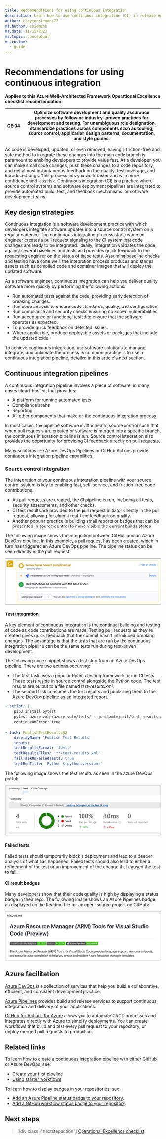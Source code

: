 ```yaml
---
title: Recommendations for using continuous integration
description: Learn how to use continuous integration (CI) in release engineering, source control integration, test integration, and more.
author: claytonsiemens77
ms.author: csiemens
ms.date: 11/15/2023
ms.topic: conceptual
ms.custom:
  - guide
---
```


# Recommendations for using continuous integration

**Applies to this Azure Well-Architected Framework Operational Excellence checklist recommendation:** 

|[OE:04](checklist.md)| Optimize software development and quality assurance processes by following industry-proven practices for development and testing. For unambiguous role designation, standardize practices across components such as tooling, source control, application design patterns, documentation, and style guides. | 
|---|---| 

As code is developed, updated, or even removed, having a friction-free and safe method to integrate these changes into the main code branch is paramount to enabling developers to provide value fast. As a developer, you can make small code changes, push these changes to a code repository, and get almost instantaneous feedback on the quality, test coverage, and introduced bugs. This process lets you work faster and with more confidence and less risk. Continuous integration (CI) is a practice where source control systems and software deployment pipelines are integrated to provide automated build, test, and feedback mechanisms for software development teams.

## Key design strategies

Continuous integration is a software development practice with which developers integrate software updates into a source control system on a regular cadence. The continuous integration process starts when an engineer creates a pull request signaling to the CI system that code changes are ready to be integrated. Ideally, integration validates the code against several baselines and tests and provides quick feedback to the requesting engineer on the status of these tests. Assuming baseline checks and testing have gone well, the integration process produces and stages assets such as compiled code and container images that will deploy the updated software.

As a software engineer, continuous integration can help you deliver quality software more quickly by performing the following actions:

- Run automated tests against the code, providing early detection of breaking changes.
- Run code analysis to ensure code standards, quality, and configuration.
- Run compliance and security checks ensuring no known vulnerabilities.
- Run acceptance or functional tested to ensure that the software operates as expected.
- To provide quick feedback on detected issues.
- Where applicable, produce deployable assets or packages that include the updated code.

To achieve continuous integration, use software solutions to manage, integrate, and automate the process. A common practice is to use a continuous integration pipeline, detailed in this article's next section.

## Continuous integration pipelines

A continuous integration pipeline involves a piece of software, in many cases cloud-hosted, that provides:

- A platform for running automated tests
- Compliance scans
- Reporting
- All other components that make up the continuous integration process

In most cases, the pipeline software is attached to source control such that when pull requests are created or software is merged into a specific branch, the continuous integration pipeline is run. Source control integration also provides the opportunity for providing CI feedback directly on pull requests.

Many solutions like Azure DevOps Pipelines or GitHub Actions provide continuous integration pipeline capabilities.

### Source control integration

The integration of your continuous integration pipeline with your source control system is key to enabling fast, self-service, and friction-free code contributions.

- As pull requests are created, the CI pipeline is run, including all tests, security assessments, and other checks.
- CI test results are provided to the pull request initiator directly in the pull request, allowing for almost real-time feedback on quality.
- Another popular practice is building small reports or badges that can be presented in source control to make visible the current builds states

The following image shows the integration between GitHub and an Azure DevOps pipeline. In this example, a pull request has been created, which in turn has triggered an Azure DevOps pipeline. The pipeline status can be seen directly in the pull request.

![Screenshot of an Azure DevOps status badge in a GitHub repository.](../devops/ado-github-status.png)

#### Test integration

A key element of continuous integration is the continual building and testing of code as code contributions are made. Testing pull requests as they're created gives quick feedback that the commit hasn't introduced breaking changes. The advantage is that the tests that are run by the continuous integration pipeline can be the same tests run during test-driven development.

The following code snippet shows a test step from an Azure DevOps pipeline. There are two actions occurring:

- The first task uses a popular Python testing framework to run CI tests. These tests reside in source control alongside the Python code. The test results are output to a file named _test-results.xml_.
- The second task consumes the test results and publishing them to the Azure DevOps pipeline as an integrated report.

```yaml
- script: |
    pip3 install pytest
    pytest azure-vote/azure-vote/tests/ --junitxml=junit/test-results.xml
    continueOnError: true

- task: PublishTestResults@2
    displayName: 'Publish Test Results'
    inputs:
    testResultsFormat: 'JUnit'
    testResultsFiles: '**/test-results.xml'
    failTaskOnFailedTests: true
    testRunTitle: 'Python $(python.version)'
```

The following image shows the test results as seen in the Azure DevOps portal:

![Screenshot of Azure DevOps pipeline tests in the Azure DevOps portal.](../devops/ado-tests.png)

#### Failed tests

Failed tests should temporarily block a deployment and lead to a deeper analysis of what has happened. Failed tests should also lead to either a refinement of the test or an improvement of the change that caused the test to fail.

#### CI result badges

Many developers show that their code quality is high by displaying a status badge in their repo. The following image shows an Azure Pipelines badge as displayed on the Readme file for an open-source project on GitHub:

![Screenshot of an Azure Pipelines badge on a Readme file on GitHub.](../devops/github-status-badge.png)

## Azure facilitation

[Azure DevOps](/azure/devops/user-guide/what-is-azure-devops) is a collection of services that help you build a collaborative, efficient, and consistent development practice.

[Azure Pipelines](https://azure.microsoft.com/services/devops/pipelines/) provides build and release services to support continuous integration and delivery of your applications.

[GitHub for Actions for Azure](https://azure.github.io/actions/) allows you to automate CI/CD processes and integrates directly with Azure to simplify deployments. You can create workflows that build and test every pull request to your repository, or deploy merged pull requests to production. 

## Related links

To learn how to create a continuous integration pipeline with either GitHub or Azure DevOps, see:

- [Create your first pipeline](/azure/devops/pipelines/create-first-pipeline?preserve-view=true&view=azure-devops)
- [Using starter workflows](https://docs.github.com/en/free-pro-team@latest/actions/guides/setting-up-continuous-integration-using-workflow-templates)

To learn how to display badges in your repositories, see:

- [Add an Azure Pipeline status badge to your repository](/azure/devops/pipelines/create-first-pipeline?preserve-view=true&tabs=java%2ctfs-2018-2%2cbrowser&view=azure-devops#add-a-status-badge-to-your-repository).
- [Add a GitHub workflow status badge to your repository](https://docs.github.com/en/free-pro-team@latest/actions/managing-workflow-runs/adding-a-workflow-status-badge).

## Next steps

> [!div class="nextstepaction"]
> [Operational Excellence checklist](checklist.md) 

